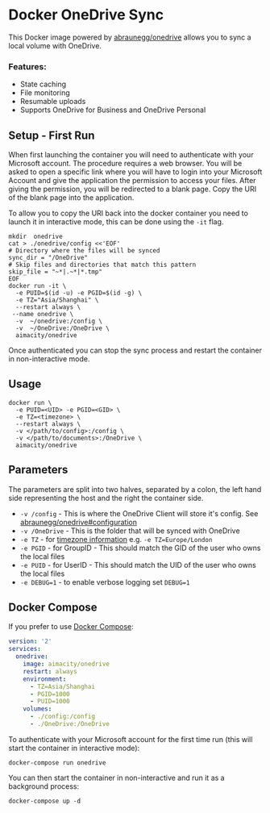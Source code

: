 # Docker OneDrive Sync

This Docker image powered by [abraunegg/onedrive](https://github.com/abraunegg/onedrive) allows you to sync a local volume with OneDrive.

### Features:

* State caching
* File monitoring
* Resumable uploads
* Supports OneDrive for Business and OneDrive Personal

## Setup - First Run

When first launching the container you will need to authenticate with your Microsoft account. The procedure requires a web browser. You will be asked to open a specific link where you will have to login into your Microsoft Account and give the application the permission to access your files. After giving the permission, you will be redirected to a blank page. Copy the URI of the blank page into the application.

To allow you to copy the URI back into the docker container you need to launch it in interactive mode, this can be done using the `-it` flag.


```shell
mkdir  onedrive
cat > ./onedrive/config <<'EOF'
# Directory where the files will be synced
sync_dir = "/OneDrive"
# Skip files and directories that match this pattern
skip_file = "~*|.~*|*.tmp"
EOF
docker run -it \
  -e PUID=$(id -u) -e PGID=$(id -g) \
  -e TZ="Asia/Shanghai" \
  --restart always \
 --name onedrive \
  -v  ~/onedrive:/config \
  -v  ~/OneDrive:/OneDrive \
  aimacity/onedrive
```

Once authenticated you can stop the sync process and restart the container in non-interactive mode.

## Usage

```shell
docker run \
  -e PUID=<UID> -e PGID=<GID> \
  -e TZ=<timezone> \
  --restart always \
  -v </path/to/config>:/config \
  -v </path/to/documents>:/OneDrive \
  aimacity/onedrive
```

## Parameters

The parameters are split into two halves, separated by a colon, the left hand side representing the host and the right the container side.

* `-v /config` - This is where the OneDrive Client will store it's config. See [abraunegg/onedrive#configuration](https://github.com/abraunegg/onedrive#configuration)
* `-v /OneDrive` - This is the folder that will be synced with OneDrive
* `-e TZ` - for [timezone information](https://en.wikipedia.org/wiki/List_of_tz_database_time_zones) e.g. `-e TZ=Europe/London`
* `-e PGID` - for GroupID - This should match the GID of the user who owns the local files
* `-e PUID` - for UserID - This should match the UID of the user who owns the local files
* `-e DEBUG=1` - to enable verbose logging set `DEBUG=1`

## Docker Compose

If you prefer to use [Docker Compose](https://docs.docker.com/compose/):

```yml
version: '2'
services:
  onedrive:
    image: aimacity/onedrive
    restart: always
    environment:
      - TZ=Asia/Shanghai
      - PGID=1000
      - PUID=1000
    volumes:
      - ./config:/config
      - ./OneDrive:/OneDrive
```

To authenticate with your Microsoft account for the first time run (this will start the container in interactive mode):

```
docker-compose run onedrive
```

You can then start the container in non-interactive and run it as a background process:

```
docker-compose up -d
```
